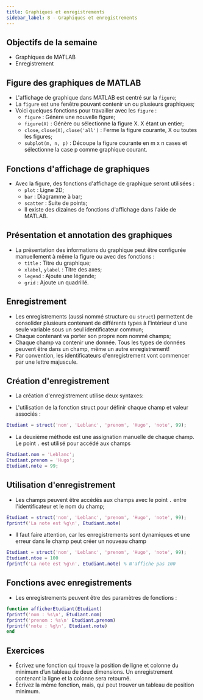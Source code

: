 ```yaml
---
title: Graphiques et enregistrements
sidebar_label: 8 - Graphiques et enregistrements
---
```


## Objectifs de la semaine
* Graphiques de MATLAB
* Enregistrement

## Figure des graphiques de MATLAB
* L'affichage de graphique dans MATLAB est centré sur la `figure`;
* La `figure` est une fenêtre pouvant contenir un ou plusieurs graphiques;
* Voici quelques fonctions pour travailler avec les `figure` :
    * `figure` : Génère une nouvelle figure;
    * `figure(X)` : Génère ou sélectionne la figure X. X étant un entier;
    * `close`, `close(X)`, `close('all')` : Ferme la figure courante, X ou
      toutes les figures;
    * `subplot(m, n, p)` : Découpe la figure courante en m x n cases et
      sélectionne la case p comme graphique courant.

## Fonctions d'affichage de graphiques
* Avec la figure, des fonctions d'affichage de graphique seront utilisées :
  * `plot` : Ligne 2D;
  * `bar` : Diagramme à bar;
  * `scatter` : Suite de points;
  * Il existe des dizaines de fonctions d'affichage dans l'aide de MATLAB.

## Présentation et annotation des graphiques
* La présentation des informations du graphique peut être configurée
  manuellement à même la figure ou avec des fonctions : 
    * `title` : Titre du graphique;
    * `xlabel`, `ylabel` : Titre des axes;
    * `legend` : Ajoute une légende;
    * `grid` : Ajoute un quadrillé.

## Enregistrement
* Les enregistrements (aussi nommé structure ou `struct`) permettent de
  consolider plusieurs contenant de différents types à l'intérieur d'une seule
  variable sous un seul identificateur commun;
* Chaque contenant va porter son propre nom nommé champs;
* Chaque champ va contenir une donnée. Tous les types de données peuvent être
  dans un champ, même un autre enregistrement!
* Par convention, les identificateurs d'enregistrement vont commencer par une
  lettre majuscule.

## Création d'enregistrement
* La création d'enregistrement utilise deux syntaxes:

* L'utilisation de la fonction struct pour définir chaque champ et valeur
  associés :

```MATLAB
Etudiant = struct('nom', 'Leblanc', 'prenom', 'Hugo', 'note', 99);
```

* La deuxième méthode est une assignation manuelle de chaque champ. Le point
  `.` est utilisé pour accédé aux champs 

```MATLAB
Etudiant.nom = 'Leblanc';
Etudiant.prenom = 'Hugo';
Etudiant.note = 99;
```

## Utilisation d'enregistrement
* Les champs peuvent être accédés aux champs avec le point `.` entre
  l'identificateur et le nom du champ;

```MATLAB
Etudiant = struct('nom', 'Leblanc', 'prenom', 'Hugo', 'note', 99);
fprintf('La note est %g\n', Etudiant.note)
```

* Il faut faire attention, car les enregistrements sont dynamiques et une erreur
  dans le champ peut créer un nouveau champ
```MATLAB
Etudiant = struct('nom', 'Leblanc', 'prenom', 'Hugo', 'note', 99);
Etudiant.ntoe = 100
fprintf('La note est %g\n', Etudiant.note) % N'affiche pas 100
```

## Fonctions avec enregistrements
* Les enregistrements peuvent être des paramètres de fonctions :
```MATLAB
function afficherEtudiant(Etudiant)
fprintf('nom : %s\n', Etudiant.nom)
fprintf('prenom : %s\n' Etudiant.prenom)
fprintf('note : %g\n', Etudiant.note)
end
```

## Exercices
* Écrivez une fonction qui trouve la position de ligne et colonne du minimum
  d’un tableau de deux dimensions. Un enregistrement contenant la ligne et la
  colonne sera retourné.
* Écrivez la même fonction, mais, qui peut trouver un tableau de position minimum.